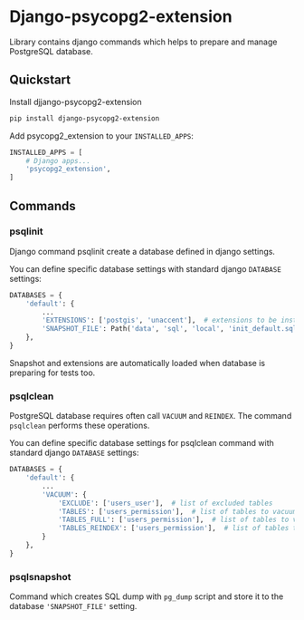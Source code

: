 # Django-psycopg2-extension

Library contains django commands which helps to prepare and manage PostgreSQL database.

## Quickstart

Install djjango-psycopg2-extension

```bash
pip install django-psycopg2-extension
```

Add psycopg2_extension to your `INSTALLED_APPS`:

```python
INSTALLED_APPS = [
    # Django apps...
    'psycopg2_extension',
]
```

## Commands

### psqlinit

Django command psqlinit create a database defined in django settings. 

You can define specific database settings with standard django ``DATABASE`` settings:

```python
DATABASES = {
    'default': {
        ...
        'EXTENSIONS': ['postgis', 'unaccent'],  # extensions to be installed with psqlinit command
        'SNAPSHOT_FILE': Path('data', 'sql', 'local', 'init_default.sql'), # SQL which will be loaded after database initialization
    },
}
```

Snapshot and extensions are automatically loaded when database is preparing for tests too.

### psqlclean

PostgreSQL database requires often call `VACUUM` and `REINDEX`. The command `psqlclean` performs these operations. 

You can define specific database settings for psqlclean command with standard django ``DATABASE`` settings:

```python
DATABASES = {
    'default': {
        ...
        'VACUUM': {
            'EXCLUDE': ['users_user'],  # list of excluded tables
            'TABLES': ['users_permission'],  # list of tables to vacuum, all tables are selected if the setting is not set
            'TABLES_FULL': ['users_permission'],  # list of tables to vacuum full
            'TABLES_REINDEX': ['users_permission'],  # list of tables to reindex
        }
    },
}
```

### psqlsnapshot

Command which creates SQL dump with ``pg_dump`` script and store it to the database ``'SNAPSHOT_FILE'`` setting.
